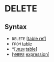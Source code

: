 # DELETE


## Syntax
- `DELETE` \[[table ref](/concepts/table_ref.rs)\]
- `FROM` [table](/concepts/table.md)
- \*\[[`JOIN`](/other/join.md) [table](/concepts/table.md)\]
- \[[`WHERE`](/other/where.md) [expression](/concepts/expression.md)\]